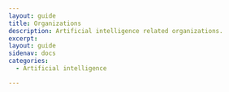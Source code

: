 ```yaml
---
layout: guide
title: Organizations
description: Artificial intelligence related organizations.
excerpt: 
layout: guide
sidenav: docs
categories:
  - Artificial intelligence

---
```


